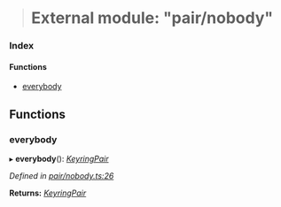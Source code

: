 > # External module: "pair/nobody"

### Index

#### Functions

* [everybody](_pair_nobody_.md#everybody)

## Functions

###  everybody

▸ **everybody**(): *[KeyringPair](../interfaces/_types_.keyringpair.md)*

*Defined in [pair/nobody.ts:26](https://github.com/polkadot-js/common/blob/f13810d/packages/keyring/src/pair/nobody.ts#L26)*

**Returns:** *[KeyringPair](../interfaces/_types_.keyringpair.md)*